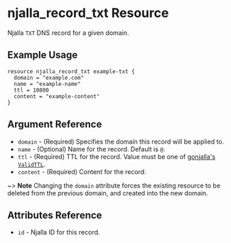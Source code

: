 # njalla_record_txt Resource

Njalla `TXT` DNS record for a given domain.

## Example Usage

```hcl
resource njalla_record_txt example-txt {
  domain = "example.com"
  name = "example-name"
  ttl = 10800
  content = "example-content"
}
```

## Argument Reference

* `domain` - (Required) Specifies the domain this record will be applied to.
* `name` - (Optional) Name for the record. Default is `@`.
* `ttl` - (Required) TTL for the record. Value must be one of
  [gonjalla's `ValidTTL`][gonjalla variable ValidTTL].
* `content` - (Required) Content for the record.

~> **Note** Changing the `domain` attribute forces the existing resource to be
deleted from the previous domain, and created into the new domain.

## Attributes Reference

* `id` - Njalla ID for this record.

[gonjalla variable ValidTTL]: https://pkg.go.dev/github.com/Sighery/gonjalla?tab=doc#pkg-variables
